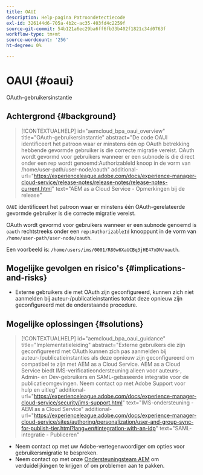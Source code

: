 ```yaml
---
title: OAUI
description: Help-pagina Patroondetectiecode
exl-id: 326144d6-705a-4b2c-ac35-403fd4c2259f
source-git-commit: 54b121a6ec29ba6ff6fb33b402f1821c34d0763f
workflow-type: tm+mt
source-wordcount: '256'
ht-degree: 0%

---
```


# OAUI {#oaui}

OAuth-gebruikersinstantie

## Achtergrond {#background}

>[!CONTEXTUALHELP]
>id="aemcloud_bpa_oaui_overview"
>title="OAuth-gebruikersinstantie"
>abstract="De code OAUI identificeert het patroon waar er minstens één op OAuth betrekking hebbende gevormde gebruiker is die correcte migratie vereist. OAuth wordt gevormd voor gebruikers wanneer er een subnode is die direct onder een rep wordt genoemd:AuthorizableId knoop in de vorm van /home/user-path/user-node/oauth"
>additional-url="https://experienceleague.adobe.com/docs/experience-manager-cloud-service/release-notes/release-notes/release-notes-current.html" text="AEM as a Cloud Service - Opmerkingen bij de release"

`OAUI` identificeert het patroon waar er minstens één OAuth-gerelateerde gevormde gebruiker is die correcte migratie vereist.

OAuth wordt gevormd voor gebruikers wanneer er een subnode genoemd is `oauth` rechtstreeks onder een `rep:AuthorizableId` knooppunt in de vorm van `/home/user-path/user-node/oauth`.

Een voorbeeld is: `/home/users/ims/0001/R80w6XaUCBq3jHE47xDN/oauth`.

## Mogelijke gevolgen en risico&#39;s {#implications-and-risks}

* Externe gebruikers die met OAuth zijn geconfigureerd, kunnen zich niet aanmelden bij auteur-/publicatieinstanties totdat deze opnieuw zijn geconfigureerd met de onderstaande procedure.

## Mogelijke oplossingen {#solutions}

>[!CONTEXTUALHELP]
>id="aemcloud_bpa_oaui_guidance"
>title="Implementatieleiding"
>abstract="Externe gebruikers die zijn geconfigureerd met OAuth kunnen zich pas aanmelden bij auteur-/publicatieinstanties als deze opnieuw zijn geconfigureerd om compatibel te zijn met AEM as a Cloud Service. AEM as a Cloud Service biedt IMS-verificatieondersteuning alleen voor auteurs-, Admin- en Dev-gebruikers en SAML-gebaseerde integratie voor de publicatieomgevingen. Neem contact op met Adobe Support voor hulp en uitleg"
>additional-url="https://experienceleague.adobe.com/docs/experience-manager-cloud-service/security/ims-support.html" text="IMS-ondersteuning - AEM as a Cloud Service"
>additional-url="https://experienceleague.adobe.com/docs/experience-manager-cloud-service/sites/authoring/personalization/user-and-group-sync-for-publish-tier.html?lang=en#integration-with-an-idp" text="SAML-integratie - Publiceren"

* Neem contact op met uw Adobe-vertegenwoordiger om opties voor gebruikersmigratie te bespreken.
* Neem contact op met onze [Ondersteuningsteam AEM](https://helpx.adobe.com/enterprise/using/support-for-experience-cloud.html) om verduidelijkingen te krijgen of om problemen aan te pakken.

